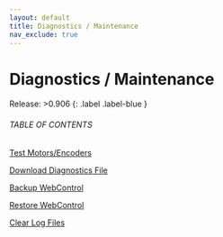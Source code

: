 ```yaml
---
layout: default
title: Diagnostics / Maintenance
nav_exclude: true
---
```


# Diagnostics / Maintenance

Release: >0.906
{: .label .label-blue }

###### TABLE OF CONTENTS

[Test Motors/Encoders](Actions/Diagnostics-Maintenance/testMotorsEncoders.md)  

[Download Diagnostics File](Actions/Diagnostics-Maintenance/downloadDiagnostics.md)  

[Backup WebControl](Actions/Diagnostics-Maintenance/backupWebControl.md)  

[Restore WebControl](Actions/Diagnostics-Maintenance/restoreWebControl.md)  

[Clear Log Files](Actions/Diagnostics-Maintenance/clearLogFiles.md)  



